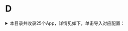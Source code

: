 # D
<details>
<summary>
本目录共收录25个App，详情见如下，单击导入对应配置：
</summary>

- [Daum](surge:///install-module?url=https%3A%2F%2Fraw.githubusercontent.com%2FzirawellRule%2FSurge%2FAdblock%2FApp%2FD%2FDaum%2Fdaum.sgmodule)
- [丁香医生](surge:///install-module?url=https%3A%2F%2Fraw.githubusercontent.com%2FzirawellRule%2FSurge%2FAdblock%2FApp%2FD%2F%E4%B8%81%E9%A6%99%E5%8C%BB%E7%94%9F%2Fdxys.sgmodule)
- [丁香园](surge:///install-module?url=https%3A%2F%2Fraw.githubusercontent.com%2FzirawellRule%2FSurge%2FAdblock%2FApp%2FD%2F%E4%B8%81%E9%A6%99%E5%9B%AD%2Fdxy.sgmodule)
- [东方航空](surge:///install-module?url=https%3A%2F%2Fraw.githubusercontent.com%2FzirawellRule%2FSurge%2FAdblock%2FApp%2FD%2F%E4%B8%9C%E6%96%B9%E8%88%AA%E7%A9%BA%2Fceair.sgmodule)
- [东方财富](surge:///install-module?url=https%3A%2F%2Fraw.githubusercontent.com%2FzirawellRule%2FSurge%2FAdblock%2FApp%2FD%2F%E4%B8%9C%E6%96%B9%E8%B4%A2%E5%AF%8C%2Feastmoney.sgmodule)
- [东风日产](surge:///install-module?url=https%3A%2F%2Fraw.githubusercontent.com%2FzirawellRule%2FSurge%2FAdblock%2FApp%2FD%2F%E4%B8%9C%E9%A3%8E%E6%97%A5%E4%BA%A7%2Fnissan.sgmodule)
- [到梦空间](surge:///install-module?url=https%3A%2F%2Fraw.githubusercontent.com%2FzirawellRule%2FSurge%2FAdblock%2FApp%2FD%2F%E5%88%B0%E6%A2%A6%E7%A9%BA%E9%97%B4%2F5idream.sgmodule)
- [动卡空间](surge:///install-module?url=https%3A%2F%2Fraw.githubusercontent.com%2FzirawellRule%2FSurge%2FAdblock%2FApp%2FD%2F%E5%8A%A8%E5%8D%A1%E7%A9%BA%E9%97%B4%2Fecitic.sgmodule)
- [叮咚买菜](surge:///install-module?url=https%3A%2F%2Fraw.githubusercontent.com%2FzirawellRule%2FSurge%2FAdblock%2FApp%2FD%2F%E5%8F%AE%E5%92%9A%E4%B9%B0%E8%8F%9C%2Fddxq.sgmodule)
- [叮达出行](surge:///install-module?url=https%3A%2F%2Fraw.githubusercontent.com%2FzirawellRule%2FSurge%2FAdblock%2FApp%2FD%2F%E5%8F%AE%E8%BE%BE%E5%87%BA%E8%A1%8C%2Fdingda.sgmodule)
- [嘀嗒出行](surge:///install-module?url=https%3A%2F%2Fraw.githubusercontent.com%2FzirawellRule%2FSurge%2FAdblock%2FApp%2FD%2F%E5%98%80%E5%97%92%E5%87%BA%E8%A1%8C%2Fdidapinche.sgmodule)
- [堆糖](surge:///install-module?url=https%3A%2F%2Fraw.githubusercontent.com%2FzirawellRule%2FSurge%2FAdblock%2FApp%2FD%2F%E5%A0%86%E7%B3%96%2Fduitang.sgmodule)
- [大众点评](surge:///install-module?url=https%3A%2F%2Fraw.githubusercontent.com%2FzirawellRule%2FSurge%2FAdblock%2FApp%2FD%2F%E5%A4%A7%E4%BC%97%E7%82%B9%E8%AF%84%2Fdianping.sgmodule)
- [大智慧](surge:///install-module?url=https%3A%2F%2Fraw.githubusercontent.com%2FzirawellRule%2FSurge%2FAdblock%2FApp%2FD%2F%E5%A4%A7%E6%99%BA%E6%85%A7%2Fdzh.sgmodule)
- [大疆商城](surge:///install-module?url=https%3A%2F%2Fraw.githubusercontent.com%2FzirawellRule%2FSurge%2FAdblock%2FApp%2FD%2F%E5%A4%A7%E7%96%86%E5%95%86%E5%9F%8E%2Fdji.sgmodule)
- [大麦](surge:///install-module?url=https%3A%2F%2Fraw.githubusercontent.com%2FzirawellRule%2FSurge%2FAdblock%2FApp%2FD%2F%E5%A4%A7%E9%BA%A6%2Fdamai.sgmodule)
- [当当云阅读](surge:///install-module?url=https%3A%2F%2Fraw.githubusercontent.com%2FzirawellRule%2FSurge%2FAdblock%2FApp%2FD%2F%E5%BD%93%E5%BD%93%E4%BA%91%E9%98%85%E8%AF%BB%2Fdangdang.sgmodule)
- [得物](surge:///install-module?url=https%3A%2F%2Fraw.githubusercontent.com%2FzirawellRule%2FSurge%2FAdblock%2FApp%2FD%2F%E5%BE%97%E7%89%A9%2Fdewu.sgmodule)
- [懂球帝](surge:///install-module?url=https%3A%2F%2Fraw.githubusercontent.com%2FzirawellRule%2FSurge%2FAdblock%2FApp%2FD%2F%E6%87%82%E7%90%83%E5%B8%9D%2Fdongqiudi.sgmodule)
- [斗鱼直播](surge:///install-module?url=https%3A%2F%2Fraw.githubusercontent.com%2FzirawellRule%2FSurge%2FAdblock%2FApp%2FD%2F%E6%96%97%E9%B1%BC%E7%9B%B4%E6%92%AD%2Fdouyu.sgmodule)
- [滴滴出行](surge:///install-module?url=https%3A%2F%2Fraw.githubusercontent.com%2FzirawellRule%2FSurge%2FAdblock%2FApp%2FD%2F%E6%BB%B4%E6%BB%B4%E5%87%BA%E8%A1%8C%2Fdidi.sgmodule)
- [电e宝](surge:///install-module?url=https%3A%2F%2Fraw.githubusercontent.com%2FzirawellRule%2FSurge%2FAdblock%2FApp%2FD%2F%E7%94%B5e%E5%AE%9D%2Fdeb.sgmodule)
- [盯盯拍](surge:///install-module?url=https%3A%2F%2Fraw.githubusercontent.com%2FzirawellRule%2FSurge%2FAdblock%2FApp%2FD%2F%E7%9B%AF%E7%9B%AF%E6%8B%8D%2Fddpai.sgmodule)
- [豆瓣](surge:///install-module?url=https%3A%2F%2Fraw.githubusercontent.com%2FzirawellRule%2FSurge%2FAdblock%2FApp%2FD%2F%E8%B1%86%E7%93%A3%2Fdouban.sgmodule)
- [达达秒送骑士](surge:///install-module?url=https%3A%2F%2Fraw.githubusercontent.com%2FzirawellRule%2FSurge%2FAdblock%2FApp%2FD%2F%E8%BE%BE%E8%BE%BE%E7%A7%92%E9%80%81%E9%AA%91%E5%A3%AB%2Fimdada.sgmodule)

</details>
